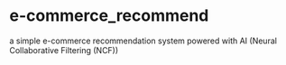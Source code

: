 # e-commerce_recommend
a simple e-commerce recommendation system powered with AI (Neural Collaborative Filtering (NCF))
